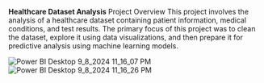 **Healthcare Dataset Analysis**
Project Overview
This project involves the analysis of a healthcare dataset containing patient information, medical conditions, and test results. The primary focus of this project was to clean the dataset, explore it using data visualizations, and then prepare it for predictive analysis using machine learning models.

![Power BI Desktop 9_8_2024 11_16_07 PM](https://github.com/user-attachments/assets/daa22711-1566-482b-9411-8de52c04f333)
![Power BI Desktop 9_8_2024 11_16_26 PM](https://github.com/user-attachments/assets/1a0e4447-2660-400a-89ca-6d7816c6cf1e)



